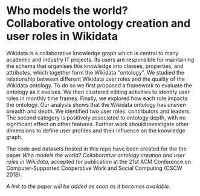 # Who models the world? Collaborative ontology creation and user roles in Wikidata

Wikidata is a collaborative knowledge graph which is central to many academic and industry IT projects. Its users are responsible for maintaining the schema that organises this knowledge into classes, properties, and attributes, which together form the Wikidata "ontology".  We studied the relationship between different Wikidata user roles and the quality of the Wikidata ontology. To do so we first proposed a framework to evaluate the ontology as it evolves. We then clustered editing activities to identify user roles in monthly time frames. Finally, we explored how each role impacts the ontology. Our analysis shows that the Wikidata ontology has uneven breadth and depth. We identified two user roles: contributors and leaders. The second category is positively associated to ontology depth, with no significant effect on other features. Further work should investigate other dimensions to define user profiles and their influence on the knowledge graph.

The code and datasets hosted in this repo have been created for the the paper *Who models the world? Collaborative ontology creation and user roles in Wikidata*, accepted for publication at the 21st ACM Conference on Computer-Supported Cooperative Work and Social Computing (CSCW 2018).

*A link to the paper will be added as soon as it becomes available.*
